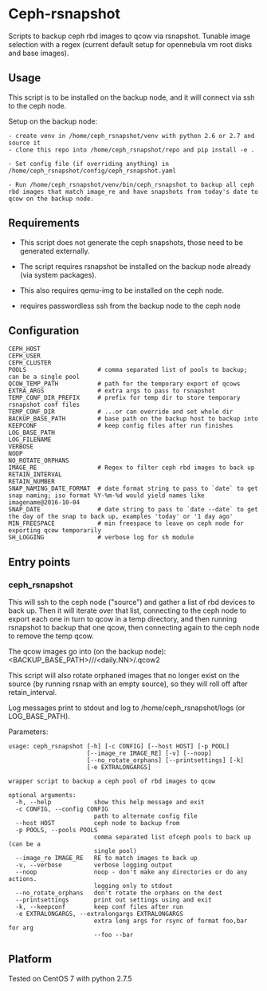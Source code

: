 # Ceph-rsnapshot

Scripts to backup ceph rbd images to qcow via rsnapshot. Tunable image selection with a regex (current default setup for opennebula vm root disks and base images).

## Usage

This script is to be installed on the backup node, and it will connect via ssh
to the ceph node.

Setup on the backup node:

    - create venv in /home/ceph_rsnapshot/venv with python 2.6 or 2.7 and source it
    - clone this repo into /home/ceph_rsnapshot/repo and pip install -e .

    - Set config file (if overriding anything) in /home/ceph_rsnapshot/config/ceph_rsnapshot.yaml

    - Run /home/ceph_rsnapshot/venv/bin/ceph_rsnapshot to backup all ceph rbd images that match image_re and have snapshots from today's date to qcow on the backup node.

## Requirements

- This script does not generate the ceph snapshots, those need to be generated externally.

- The script requires rsnapshot be installed on the backup node already (via system packages).

- This also requires qemu-img to be installed on the ceph node.

- requires passwordless ssh from the backup node to the ceph node

## Configuration

    CEPH_HOST
    CEPH_USER
    CEPH_CLUSTER
    POOLS                    # comma separated list of pools to backup; can be a single pool
    QCOW_TEMP_PATH           # path for the temporary export of qcows
    EXTRA_ARGS               # extra args to pass to rsnapshot
    TEMP_CONF_DIR_PREFIX     # prefix for temp dir to store temporary rsnapshot conf files
    TEMP_CONF_DIR            # ...or can override and set whole dir
    BACKUP_BASE_PATH         # base path on the backup host to backup into
    KEEPCONF                 # keep config files after run finishes
    LOG_BASE_PATH
    LOG_FILENAME
    VERBOSE
    NOOP
    NO_ROTATE_ORPHANS
    IMAGE_RE                 # Regex to filter ceph rbd images to back up
    RETAIN_INTERVAL
    RETAIN_NUMBER
    SNAP_NAMING_DATE_FORMAT  # date format string to pass to `date` to get snap naming; iso format %Y-%m-%d would yield names like imagename@2016-10-04
    SNAP_DATE                # date string to pass to `date --date` to get the day of the snap to back up, examples 'today' or '1 day ago'
    MIN_FREESPACE            # min freespace to leave on ceph node for exporting qcow temporarily
    SH_LOGGING               # verbose log for sh module


## Entry points

### ceph_rsnapshot

This will ssh to the ceph node ("source") and gather a list of rbd devices to back up.  Then it will iterate over that list, connecting to the ceph node to export each one in turn to qcow in a temp directory, and then running rsnapshot to backup that one qcow, then connecting again to the ceph node to remove the temp qcow.

The qcow images go into (on the backup node): <BACKUP_BASE_PATH>/<POOL>/<image-name>/<daily.NN>/<image-name>.qcow2

This script will also rotate orphaned images that no longer exist on the source (by running rsnap with an empty source), so they will roll off after retain_interval.

Log messages print to stdout and log to /home/ceph_rsnapshot/logs (or LOG_BASE_PATH).

Parameters:

    usage: ceph_rsnapshot [-h] [-c CONFIG] [--host HOST] [-p POOL]
                          [--image_re IMAGE_RE] [-v] [--noop]
                          [--no_rotate_orphans] [--printsettings] [-k]
                          [-e EXTRALONGARGS]
    
    wrapper script to backup a ceph pool of rbd images to qcow
    
    optional arguments:
      -h, --help            show this help message and exit
      -c CONFIG, --config CONFIG
                            path to alternate config file
      --host HOST           ceph node to backup from
      -p POOLS, --pools POOLS
                            comma separated list ofceph pools to back up (can be a
                            single pool)
      --image_re IMAGE_RE   RE to match images to back up
      -v, --verbose         verbose logging output
      --noop                noop - don't make any directories or do any actions.
                            logging only to stdout
      --no_rotate_orphans   don't rotate the orphans on the dest
      --printsettings       print out settings using and exit
      -k, --keepconf        keep conf files after run
      -e EXTRALONGARGS, --extralongargs EXTRALONGARGS
                            extra long args for rsync of format foo,bar for arg
                            --foo --bar

## Platform

Tested on CentOS 7 with python 2.7.5
